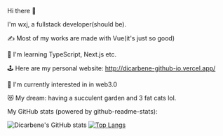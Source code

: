 Hi there 👋 

I'm wxj, a fullstack developer(should be).

✍ Most of my works are made with Vue(it's just so good)

🚀 I'm learning TypeScript, Next.js etc.

🕹️ Here are my personal website: http://dicarbene-github-io.vercel.app/

👾 I'm currently interested in in web3.0

😻 My dream: having a succulent garden and 3 fat cats lol.

My GitHub stats (powered by github-readme-stats):

![Dicarbene's GitHub stats](https://github-readme-stats.vercel.app/api?username=Dicarbene&show_icons=true&theme=dracula)
[![Top Langs](https://github-readme-stats.vercel.app/api/top-langs/?username=Dicarbene&theme=dracula&layout=compact&hide=html)](https://github.com/anuraghazra/github-readme-stats)


